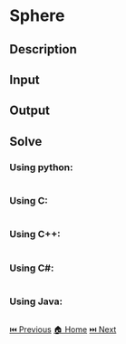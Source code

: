 # Sphere

## Description

> 

## Input

> 

## Output

> 

## Solve

### Using python:

```python

```

### Using C:

```c

```

### Using C++:

```c++

```

### Using C#:

```c#

```

### Using Java:

```java

```

[⏮️ Previous](/URI_1010/URI_1010.md)
[🏠 Home](/README.md)
[⏭️ Next](/URI_1012/URI_1012.md)

